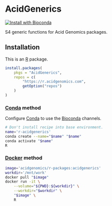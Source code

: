 # AcidGenerics

[![Install with Bioconda](https://img.shields.io/badge/install%20with-bioconda-brightgreen.svg?style=flat)](http://bioconda.github.io/recipes/r-acidgenerics/README.html)

S4 generic functions for Acid Genomics packages.

## Installation

This is an [R][] package.

```r
install.packages(
    pkgs = "AcidGenerics",
    repos = c(
        "https://r.acidgenomics.com",
        getOption("repos")
    )
)
```

### [Conda][] method

Configure [Conda][] to use the [Bioconda][] channels.

```sh
# Don't install recipe into base environment.
name='r-acidgenerics'
conda create --name="$name" "$name"
conda activate "$name"
R
```

### [Docker][] method

```sh
image='acidgenomics/r-packages:acidgenerics'
workdir='/mnt/work'
docker pull "$image"
docker run -it \
    --volume="${PWD}:${workdir}" \
    --workdir="$workdir" \
    "$image" \
    R
```

[bioconda]: https://bioconda.github.io/
[bioconductor]: https://bioconductor.org/
[conda]: https://conda.io/
[docker]: https://www.docker.com/
[r]: https://www.r-project.org/
